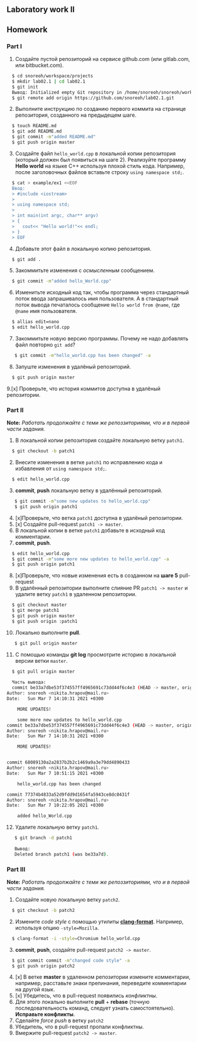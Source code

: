 ## Laboratory work II

## Homework

### Part I

1. Создайте пустой репозиторий на сервисе github.com (или gitlab.com, или bitbucket.com).
```sh
  $ cd snoreoh/workspace/projects
  $ mkdir lab02.1 | cd lab02.1
  $ git init 
  Вывод: Initialized empty Git repository in /home/snoreoh/snoreoh/workspace/projects/lab02.1/.git/
  $ git remote add origin https://github.com/snoreoh/lab02.1.git
```
2. Выполните инструкцию по созданию первого коммита на странице репозитория, созданного на предыдещем шаге.
```sh
  $ touch README.md
  $ git add README.md
  $ git commit -m"added README.md"
  $ git push origin master
```
3. Создайте файл `hello_world.cpp` в локальной копии репозитория (который должен был появиться на шаге 2). Реализуйте программу **Hello world** на языке C++ используя плохой стиль кода. Например, после заголовочных файлов вставьте строку `using namespace std;`.
```sh
  $ cat > example/ex1 <<EOF
  Ввод:  
  > #include <iostream>
  > 
  > using namespace std;
  > 
  > int main(int argc, char** argv)
  > {
  >   cout<< "Hello world!"<< endl;
  > }
  > EOF
```
																						
4. Добавьте этот файл в локальную копию репозитория.
```sh
  $ git add .
```
5. Закоммитьте изменения с *осмысленным* сообщением.
```sh
  $ git commit -m"added hello_World.cpp"
```
6. Изменитьте исходный код так, чтобы программа через стандартный поток ввода запрашивалось имя пользователя. А в стандартный поток вывода печаталось сообщение `Hello world from @name`, где `@name` имя пользователя.
```sh
  $ allias edit=nano
  $ edit hello_world.cpp 
```
7. Закоммитьте новую версию программы. Почему не надо добавлять файл повторно `git add`?
```sh
   $ git commit -m"hello_world.cpp has been changed" -a
```
 
8. Запуште изменения в удалёный репозиторий.
```sh
  $ git push origin master
```
9.[x] Проверьте, что история коммитов доступна в удалёный репозитории.

### Part II

**Note:** *Работать продолжайте с теми же репоззиториями, что и в первой части задания.*
1. В локальной копии репозитория создайте локальную ветку `patch1`.
```sh
  $ git сheckout -b patch1
```
2. Внесите изменения в ветке `patch1` по исправлению кода и избавления от `using namespace std;`.
```sh
  $ edit hello_world.cpp
```
3. **commit**, **push** локальную ветку в удалённый репозиторий.
```sh
   $ git commit -m"some new updates to hello_world.cpp"
   $ git push origin patch1 
```
4. [x]Проверьте, что ветка `patch1` доступна в удалёный репозитории. 
5. [x] Cоздайте pull-request `patch1 -> master`.
6. В локальной копии в ветке `patch1` добавьте в исходный код комментарии.
7. **commit**, **push**.
```sh
  $ edit hello_world.cpp 
  $ git commit -m"some more new updates to hello_world.cpp" -a
  $ git push origin patch1
```
8. [x]Проверьте, что новые изменения есть в созданном на **шаге 5** pull-request
9. В удалённый репозитории выполните  слияние PR `patch1 -> master` и удалите ветку `patch1` в удаленном репозитории.
```sh
  $ git checkout master
  $ git merge patch1
  $ git push origin master
  $ git push origin :patch1
```
10. Локально выполните **pull**.
```sh
   $ git pull origin master 
```

11. С помощью команды **git log** просмотрите историю в локальной версии ветки `master`.
```sh
  $ git pull origin master
  
  Часть вывода:
  commit be33a7dbe53f374557ff4965691c73dd44f6c4e3 (HEAD -> master, origin/master, patch1)
Author: snoreoh <nikita.hrapov@mail.ru>
Date:   Sun Mar 7 14:10:31 2021 +0300

    MORE UPDATES!

    some more new updates to hello_world.cpp
commit be33a7dbe53f374557ff4965691c73dd44f6c4e3 (HEAD -> master, origin/master, patch1)
Author: snoreoh <nikita.hrapov@mail.ru>
Date:   Sun Mar 7 14:10:31 2021 +0300

    MORE UPDATES!


commit 68089130a2a2837b2b2c1469a9a3e79dd4890433
Author: snoreoh <nikita.hrapov@mail.ru>
Date:   Sun Mar 7 10:51:15 2021 +0300

    hello_world.cpp has been changed

commit 77374b4833a52d9fdd9d1654fa5943ce8dc0431f
Author: snoreoh <nikita.hrapov@mail.ru>
Date:   Sun Mar 7 10:22:05 2021 +0300

    added hello_World.cpp
```
 12. Удалите локальную ветку `patch1`.
```sh
   $ git branch -d patch1
   
   Вывод:
   Deleted branch patch1 (was be33a7d).
```

### Part III

**Note:** *Работать продолжайте с теми же репоззиториями, что и в первой части задания.*
1. Создайте новую локальную ветку `patch2`.
```sh
  $ git checkout -b patch2
```
2. Измените *code style* с помощью утилиты [**clang-format**](http://clang.llvm.org/docs/ClangFormat.html). Например, используя опцию `-style=Mozilla`.
```sh
  $ clang-format -i -style=Chromium hello_world.cpp
```
3. **commit**, **push**, создайте pull-request `patch2 -> master`.
```sh
  $ git commit commit -m"changed code style" -a
  $ git push origin patch2
```
4. [x] В ветке **master** в удаленном репозитории измените комментарии, например, расставьте знаки препинания, переведите комментарии на другой язык.
5. [x] Убедитесь, что в pull-request появились *конфликтны*.
6. Для этого локально выполните **pull** + **rebase** (точную последовательность команд, следует узнать самостоятельно). **Исправьте конфликты**.
7. Сделайте *force push* в ветку `patch2`
8. Убедитель, что в pull-request пропали конфликтны. 
9. Вмержите pull-request `patch2 -> master`.
